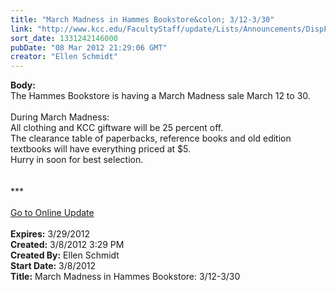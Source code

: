 ```yaml
---
title: "March Madness in Hammes Bookstore&colon; 3/12-3/30"
link: "http://www.kcc.edu/FacultyStaff/update/Lists/Announcements/DispForm.aspx?ID=632"
sort_date: 1331242146000
pubDate: "08 Mar 2012 21:29:06 GMT"
creator: "Ellen Schmidt"
---
```


<div><b>Body:</b> <div class="ExternalClass6376307EC7D84F479E945B483813D4C6">
<div>The Hammes Bookstore is having a March Madness sale March 12 to 30.</div>
<div><br />During March Madness:</div>
<div>All clothing and KCC giftware will be 25 percent off.</div>
<div>The clearance table of paperbacks, reference books and old edition textbooks will have everything priced at $5.<br /></div>
<div>Hurry in soon for best selection.<br /></div>
<div> </div>
<div>
<div> </div>
<div>***</div>
<div> </div>
<div><a href="/FacultyStaff/update/Pages/dailyupdate.aspx">Go to Online Update</a></div>
<div> </div></div></div></div>
<div><b>Expires:</b> 3/29/2012</div>
<div><b>Created:</b> 3/8/2012 3:29 PM</div>
<div><b>Created By:</b> Ellen Schmidt</div>
<div><b>Start Date:</b> 3/8/2012</div>
<div><b>Title:</b> March Madness in Hammes Bookstore: 3/12-3/30</div>
